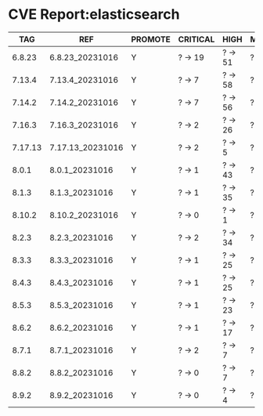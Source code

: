 # CVE Report:elasticsearch
|   TAG   |       REF        | PROMOTE | CRITICAL |  HIGH   |  MEDIUM  |   LOW    | UNKNOWN |
|---------|------------------|---------|----------|---------|----------|----------|---------|
| 6.8.23  | 6.8.23_20231016  | Y       | ? -> 19  | ? -> 51 | ? -> 508 | ? -> 553 | ? -> 0  |
| 7.13.4  | 7.13.4_20231016  | Y       | ? -> 7   | ? -> 58 | ? -> 386 | ? -> 262 | ? -> 0  |
| 7.14.2  | 7.14.2_20231016  | Y       | ? -> 7   | ? -> 56 | ? -> 395 | ? -> 262 | ? -> 0  |
| 7.16.3  | 7.16.3_20231016  | Y       | ? -> 2   | ? -> 26 | ? -> 390 | ? -> 207 | ? -> 0  |
| 7.17.13 | 7.17.13_20231016 | Y       | ? -> 2   | ? -> 5  | ? -> 18  | ? -> 23  | ? -> 0  |
| 8.0.1   | 8.0.1_20231016   | Y       | ? -> 1   | ? -> 43 | ? -> 359 | ? -> 201 | ? -> 0  |
| 8.1.3   | 8.1.3_20231016   | Y       | ? -> 1   | ? -> 35 | ? -> 351 | ? -> 180 | ? -> 0  |
| 8.10.2  | 8.10.2_20231016  | Y       | ? -> 0   | ? -> 1  | ? -> 13  | ? -> 21  | ? -> 0  |
| 8.2.3   | 8.2.3_20231016   | Y       | ? -> 2   | ? -> 34 | ? -> 339 | ? -> 166 | ? -> 0  |
| 8.3.3   | 8.3.3_20231016   | Y       | ? -> 1   | ? -> 25 | ? -> 326 | ? -> 166 | ? -> 0  |
| 8.4.3   | 8.4.3_20231016   | Y       | ? -> 1   | ? -> 25 | ? -> 135 | ? -> 69  | ? -> 0  |
| 8.5.3   | 8.5.3_20231016   | Y       | ? -> 1   | ? -> 23 | ? -> 113 | ? -> 57  | ? -> 0  |
| 8.6.2   | 8.6.2_20231016   | Y       | ? -> 1   | ? -> 17 | ? -> 50  | ? -> 53  | ? -> 0  |
| 8.7.1   | 8.7.1_20231016   | Y       | ? -> 2   | ? -> 7  | ? -> 29  | ? -> 38  | ? -> 0  |
| 8.8.2   | 8.8.2_20231016   | Y       | ? -> 0   | ? -> 7  | ? -> 18  | ? -> 27  | ? -> 0  |
| 8.9.2   | 8.9.2_20231016   | Y       | ? -> 0   | ? -> 4  | ? -> 14  | ? -> 23  | ? -> 0  |
